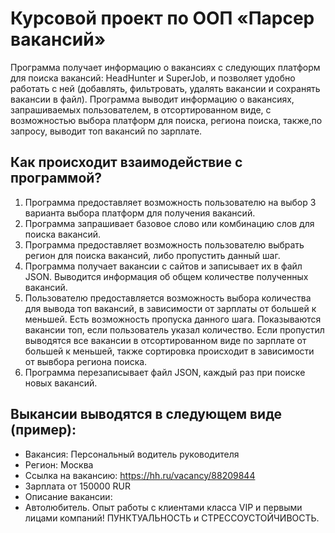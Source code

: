 # Курсовой проект по ООП «Парсер вакансий»
Программа получает информацию о вакансиях с следующих платформ для поиска вакансий: HeadHunter и SuperJob, и позволяет удобно работать с ней (добавлять, фильтровать, удалять вакансии и сохранять вакансии в файл). Программа выводит информацию о вакансиях, запрашиваемых пользователем, в отсортированном виде, с возможностью выбора платформ для поиска, региона поиска, также,по запросу, выводит топ вакансий по зарплате.

## Как происходит взаимодействие с программой?
1. Программа предоставляет возможность пользователю на выбор 3 варианта выбора платформ для получения вакансий. 
2. Программа запрашивает базовое слово или комбинацию слов для поиска вакансий.
3. Программа предоставляет возможность пользователю выбрать регион для поиска вакансий, либо пропустить данный шаг.
4. Программа получает вакансии с сайтов и записывает их в файл JSON. Выводится информация об общем количестве полученных вакансий.
5. Пользователю предоставляется возможность выбора количества для вывода топ вакансий, в зависимости от зарплаты от большей к меньшей. Есть возможность пропуска данного шага. Показываются вакансии топ, если пользователь указал количество. Если пропустил выводятся все вакансии в отсортированном виде по зарплате от большей к меньшей, также сортировка происходит в зависимости от вывбора региона поиска.
6. Программа перезаписывает файл JSON, каждый раз при поиске новых вакансий.

## Выкансии выводятся в следующем виде (пример):
- Вакансия: Персональный водитель руководителя
- Регион: Москва
- Ссылка на вакансию: https://hh.ru/vacancy/88209844
- Зарплата от 150000 RUR
- Описание вакансии:
- Автолюбитель. Опыт работы с клиентами класса VIP и первыми лицами компаний! ПУНКТУАЛЬНОСТЬ и СТРЕССОУСТОЙЧИВОСТЬ.
